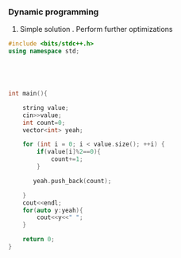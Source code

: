 ### Dynamic programming



1. Simple solution . Perform further optimizations

```c++
#include <bits/stdc++.h>
using namespace std;





int main(){

    string value;
    cin>>value;
    int count=0;
    vector<int> yeah;

    for (int i = 0; i < value.size(); ++i) {
        if(value[i]%2==0){
            count+=1;
        }

       yeah.push_back(count);

    }
    cout<<endl;
    for(auto y:yeah){
        cout<<y<<" ";
    }

    return 0;
}
```
